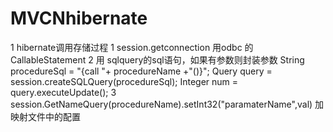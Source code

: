 # MVCNhibernate
1 hibernate调用存储过程
1 session.getconnection  用odbc 的 CallableStatement
2 用 sqlquery的sql语句，如果有参数则封装参数
                   String procedureSql = "{call "+ procedureName +"()}";
                    Query query = session.createSQLQuery(procedureSql);
                    Integer num = query.executeUpdate();
3 session.GetNameQuery(procedureName).setInt32("paramaterName",val)  加  映射文件中的配置
